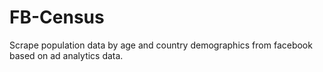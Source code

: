 # FB-Census
Scrape population data by age and country demographics from facebook based on ad analytics data.
